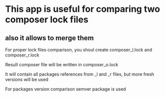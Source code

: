 # This app is useful for comparing two composer lock files

## also it allows to merge them

For proper lock files comparison, you shoul create composer_l.lock and composer_r.lock

Result composer file will be written in composer_o.lock

It will contain all packages references from _l and _r files, but more fresh versions will be used

For packages version comparison semver package is used